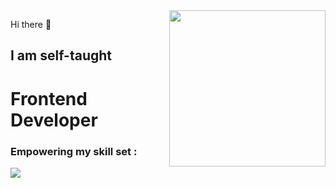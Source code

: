 <img align="right" height="250px" src="https://images.unsplash.com/photo-1617042375876-a13e36732a04?ixlib=rb-4.0.3&ixid=M3wxMjA3fDB8MHxzZWFyY2h8MjB8fHByb2dyYW1tZXJ8ZW58MHx8MHx8fDA%3D&w=1000&q=80"/>
<p>Hi there 👋 </p>
<h2>I am self-taught</h2><h1>Frontend Developer</h1>
<h3>Empowering my skill set :</h3>

<img src="https://skillicons.dev/icons?i=vscode,html,css,js,ts,sass,bootstrap,angular,react,git,github"/>
<!--
**grandeddie/grandeddie** is a ✨ _special_ ✨ repository because its `README.md` (this file) appears on your GitHub profile.

Here are some ideas to get you started:

- 🔭 I’m currently working on ...
- 🌱 I’m currently learning ...
- 👯 I’m looking to collaborate on ...
- 🤔 I’m looking for help with ...
- 💬 Ask me about ...
- 📫 How to reach me: ...
- 😄 Pronouns: ...
- ⚡ Fun fact: ...
-->
